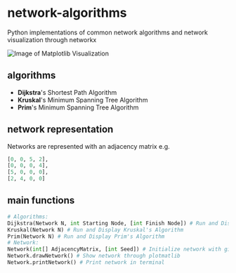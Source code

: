 # network-algorithms
Python implementations of common network algorithms and network visualization through networkx

![Image of Matplotlib Visualization](https://i.imgur.com/VLfnEXs.png "Visualization")

## algorithms
- **Dijkstra**'s Shortest Path Algorithm
- **Kruskal**'s Minimum Spanning Tree Algorithm
- **Prim**'s Minimum Spanning Tree Algorithm

## network representation
Networks are represented with an adjacency matrix
e.g.
```py
[0, 0, 5, 2],
[0, 0, 0, 4],
[5, 0, 0, 0],
[2, 4, 0, 0]
```

## main functions
```py
# Algorithms:
Dijkstra(Network N, int Starting Node, [int Finish Node]) # Run and Display Dijkstra's Algorithm
Kruskal(Network N) # Run and Display Kruskal's Algorithm
Prim(Network N) # Run and Display Prim's Algorithm
# Network:
Network(int[] AdjacencyMatrix, [int Seed]) # Initialize network with given adjacency matrix
Network.drawNetwork() # Show network through plotmatlib
Network.printNetwork() # Print network in terminal
```
